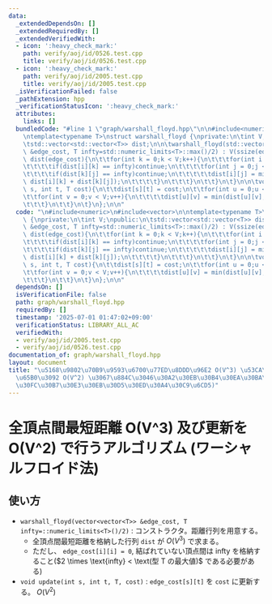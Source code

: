 ```yaml
---
data:
  _extendedDependsOn: []
  _extendedRequiredBy: []
  _extendedVerifiedWith:
  - icon: ':heavy_check_mark:'
    path: verify/aoj/id/0526.test.cpp
    title: verify/aoj/id/0526.test.cpp
  - icon: ':heavy_check_mark:'
    path: verify/aoj/id/2005.test.cpp
    title: verify/aoj/id/2005.test.cpp
  _isVerificationFailed: false
  _pathExtension: hpp
  _verificationStatusIcon: ':heavy_check_mark:'
  attributes:
    links: []
  bundledCode: "#line 1 \"graph/warshall_floyd.hpp\"\n\n#include<numeric>\n#include<vector>\n\
    \ntemplate<typename T>\nstruct warshall_floyd {\nprivate:\n\tint V;\npublic:\n\
    \tstd::vector<std::vector<T>> dist;\n\n\twarshall_floyd(std::vector<std::vector<T>>\
    \ &edge_cost, T infty=std::numeric_limits<T>::max()/2) : V(ssize(edge_cost)),\
    \ dist(edge_cost){\n\t\tfor(int k = 0;k < V;k++){\n\t\t\tfor(int i = 0;i < V;i++){\n\
    \t\t\t\tif(dist[i][k] == infty)continue;\n\t\t\t\tfor(int j = 0;j < V;j++){\n\t\
    \t\t\t\tif(dist[k][j] == infty)continue;\n\t\t\t\t\tdist[i][j] = min(dist[i][j],\
    \ dist[i][k] + dist[k][j]);\n\t\t\t\t}\n\t\t\t}\n\t\t}\n\t}\n\n\tvoid update(int\
    \ s, int t, T cost){\n\t\tdist[s][t] = cost;\n\t\tfor(int u = 0;u < V;u++){\n\t\
    \t\tfor(int v = 0;v < V;v++){\n\t\t\t\tdist[u][v] = min(dist[u][v], dist[u][s]+dist[s][t]+dist[t][v]);\n\
    \t\t\t}\n\t\t}\n\t}\n};\n\n"
  code: "\n#include<numeric>\n#include<vector>\n\ntemplate<typename T>\nstruct warshall_floyd\
    \ {\nprivate:\n\tint V;\npublic:\n\tstd::vector<std::vector<T>> dist;\n\n\twarshall_floyd(std::vector<std::vector<T>>\
    \ &edge_cost, T infty=std::numeric_limits<T>::max()/2) : V(ssize(edge_cost)),\
    \ dist(edge_cost){\n\t\tfor(int k = 0;k < V;k++){\n\t\t\tfor(int i = 0;i < V;i++){\n\
    \t\t\t\tif(dist[i][k] == infty)continue;\n\t\t\t\tfor(int j = 0;j < V;j++){\n\t\
    \t\t\t\tif(dist[k][j] == infty)continue;\n\t\t\t\t\tdist[i][j] = min(dist[i][j],\
    \ dist[i][k] + dist[k][j]);\n\t\t\t\t}\n\t\t\t}\n\t\t}\n\t}\n\n\tvoid update(int\
    \ s, int t, T cost){\n\t\tdist[s][t] = cost;\n\t\tfor(int u = 0;u < V;u++){\n\t\
    \t\tfor(int v = 0;v < V;v++){\n\t\t\t\tdist[u][v] = min(dist[u][v], dist[u][s]+dist[s][t]+dist[t][v]);\n\
    \t\t\t}\n\t\t}\n\t}\n};\n\n"
  dependsOn: []
  isVerificationFile: false
  path: graph/warshall_floyd.hpp
  requiredBy: []
  timestamp: '2025-07-01 01:47:02+09:00'
  verificationStatus: LIBRARY_ALL_AC
  verifiedWith:
  - verify/aoj/id/2005.test.cpp
  - verify/aoj/id/0526.test.cpp
documentation_of: graph/warshall_floyd.hpp
layout: document
title: "\u5168\u9802\u70B9\u9593\u6700\u77ED\u8DDD\u96E2 O(V^3) \u53CA\u3073\u66F4\
  \u65B0\u3092 O(V^2) \u3067\u884C\u3046\u30A2\u30EB\u30B4\u30EA\u30BA\u30E0 (\u30EF\
  \u30FC\u30B7\u30E3\u30EB\u30D5\u30ED\u30A4\u30C9\u6CD5)"
---
```


# 全頂点間最短距離 O(V^3) 及び更新を O(V^2) で行うアルゴリズム (ワーシャルフロイド法)

## 使い方

- ``warshall_floyd(vector<vector<T>> &edge_cost, T infty=::numeric_limits<T>()/2)`` : コンストラクタ。距離行列を用意する。
  - 全頂点間最短距離を格納した行列 ``dist`` が $O(V^3)$ で求まる。
  - ただし、 ``edge_cost[i][i] = 0``, 結ばれていない頂点間は $\text{infty}$ を格納すること($2 \times \text{infty} < \text(型 T の最大値)$ である必要がある)
- ``void update(int s, int t, T, cost)`` : ``edge_cost[s][t]`` を ``cost`` に更新する。 $O(V^2)$

